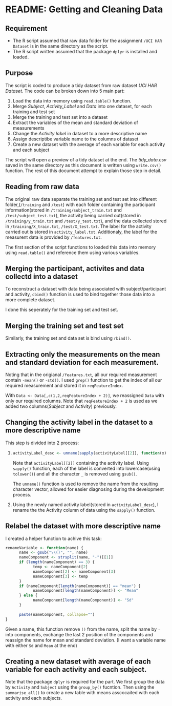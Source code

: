 # README: Getting and Cleaning Data


## Requirement

* The R script assumed that raw data folder for the assignment `/UCI HAR Dataset` is in the same directory as the script.
* The R script written assumed that the package `dplyr` is installed and loaded.


## Purpose

The script is coded to produce a tidy dataset from raw dataset *UCI HAR Dataset*. The code can be broken down into 5 main part:
1. Load the data into memory using `read.table()` function.
2. Merge *Subject*, *Activity_Label* and *Data* into one dataset, for each training and test set
3. Merge the training and test set into a dataset
4. Extract the variables of the mean and standard deviation of measurements
5. Change the *Activity label* in dataset to a more descriptive name
6. Assign descriptibe variable name to the columns of dataset
7. Create a new dataset with the average of each variable for each activity and each subject

The script will open a preview of a tidy dataset at the end. The *tidy_data.csv* saved in the same directory as this document is written using `write.csv()` function. The rest of this document attempt to explain those step in detail.


## Reading from raw data

The original raw data separate the training set and test set into different folder,(`/training` and `/test`) with each folder containing the participant information(stored in `/training/subject_train.txt` and `/test/subject_test.txt`), the activity being carried out(stored in `/training/y_train.txt` and `/test/y_test.txt`), and the data collected stored in `/training/X_train.txt`, `/test/X_test.txt`. The label for the activity carried out is stored in `activity_label.txt`. Additionaly, the label for the measurent data is provided by `/features.txt`.

The first section of the script functions to loaded this data into memory using `read.table()` and reference them using various variables.


## Merging the participant, activites and data collectd into a dataset

To reconstruct a dataset with data being associated with subject/participant and activity, `cbind()` function is used to bind together those data into a more complete dataset.

I done this seperately for the training set and test set.


## Merging the training set and test set

Similarly, the training set and data set is bind using `rbind()`.


## Extracting only the measurements on the mean and standard deviation for each measurement.

Noting that in the origianal `/features.txt`, all our required measurement contain `-mean()` or `-std()`. I used `grep()` function to get the index of all our required measurement and stored it in `reqFeatureIndex`.

With `Data <- Data[,c(1,2,reqFeatureIndex + 2)]`, we reassigned `Data` with only our required columns. Note that `reqFeatureIndex + 2` is used as we added two columns(*Subject* and *Activity*) previously.


## Changing the activity label in the dataset to a more descriptive name

This step is divided into 2 process:

1. 
      ```R
      activityLabel_desc <- unname(sapply(activityLabel[[2]], function(x){gsub("_", " ", tolower(x))}))
      ```
      
      Note that `activityLabel[[2]]` containing the activity label. Using `sapply()` function, each of the label is             converted into lowercase(using `tolower()`) and all the character `_` is removed using `gsub()`.
      
      The `unname()` function is used to remove the name from the resulting character vector, allowed for easier diagnosing during the development process.
      
2. Using the newly named activity label(stored in `activityLabel_desc`), I rename the the Activity column of data using the `sapply()` function.


## Relabel the dataset with more descriptive name

I created a helper function to achive this task:
```R
renameVariable <- function(name) {
      name <- gsub("\\()", "", name)
      nameComponent <- strsplit(name, "-")[[1]]
      if (length(nameComponent) == 3) {
            temp <- nameComponent[2]
            nameComponent[2] <- nameComponent[3]
            nameComponent[3] <- temp
      }
      if (nameComponent[length(nameComponent)] == "mean") {
            nameComponent[length(nameComponent)] <- "Mean"
      } else {
            nameComponent[length(nameComponent)] <- "Sd"
      }
      
      paste(nameComponent, collapse="")
}
```
Given a name, this function remove `()` from the name, split the name by `-` into components, exchange the last 2 position of the components and reassign the name for mean and standard deviation. (I want a variable name with either `Sd` and `Mean` at the end)


## Creating a new dataset with average of each variable for each activity and each subject.

Note that the package `dplyr` is required for the part. We first group the data by `Activity` and `Subject` using the `group_by()` fucntion. Then using the `summarise_all()` to create a new table with means asscocaited with each activity and each subjects.